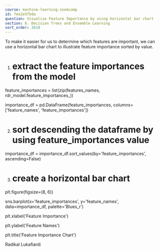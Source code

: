 ```yaml
---
course: machine-learning-zoomcamp
id: fee2e5fbda
question: Visualize Feature Importance by using horizontal bar chart
section: 6. Decision Trees and Ensemble Learning
sort_order: 2610
---
```


To make it easier for us to determine which features are important, we can use a horizontal bar chart to illustrate feature importance sorted by value.

1. # extract the feature importances from the model

feature_importances = list(zip(features_names, rdr_model.feature_importances_))

importance_df = pd.DataFrame(feature_importances, columns=['feature_names', 'feature_importances'])

2. # sort descending the dataframe by using feature_importances value

importance_df = importance_df.sort_values(by='feature_importances', ascending=False)

3. # create a horizontal bar chart

plt.figure(figsize=(8, 6))

sns.barplot(x='feature_importances', y='feature_names', data=importance_df, palette='Blues_r')

plt.xlabel('Feature Importance')

plt.ylabel('Feature Names')

plt.title('Feature Importance Chart')

Radikal Lukafiardi

